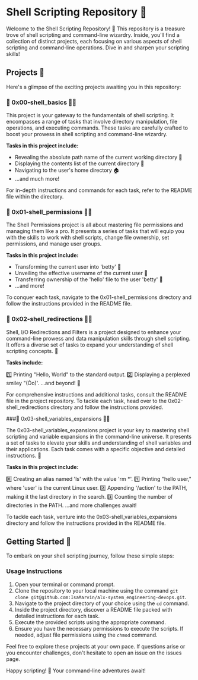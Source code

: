# Shell Scripting Repository 🐚

Welcome to the Shell Scripting Repository! 🚀 This repository is a treasure trove of shell scripting and command-line wizardry. Inside, you'll find a collection of distinct projects, each focusing on various aspects of shell scripting and command-line operations. Dive in and sharpen your scripting skills!

## Projects 📁

Here's a glimpse of the exciting projects awaiting you in this repository:

### 🌟 0x00-shell_basics  📜📝

This project is your gateway to the fundamentals of shell scripting. It encompasses a range of tasks that involve directory manipulation, file operations, and executing commands. These tasks are carefully crafted to boost your prowess in shell scripting and command-line wizardry.

**Tasks in this project include:**

- Revealing the absolute path name of the current working directory 📂
- Displaying the contents list of the current directory 📜
- Navigating to the user's home directory 🏠
- ...and much more!

For in-depth instructions and commands for each task, refer to the README file within the directory.

### 🌟 0x01-shell_permissions  📜📝

The Shell Permissions project is all about mastering file permissions and managing them like a pro. It presents a series of tasks that will equip you with the skills to work with shell scripts, change file ownership, set permissions, and manage user groups.

**Tasks in this project include:**

- Transforming the current user into 'betty' 👤
- Unveiling the effective username of the current user 👥
- Transferring ownership of the 'hello' file to the user 'betty' 📄
- ...and more!

To conquer each task, navigate to the 0x01-shell_permissions directory and follow the instructions provided in the README file.

### 🌟 0x02-shell_redirections 📜📝

Shell, I/O Redirections and Filters is a project designed to enhance your command-line prowess and data manipulation skills through shell scripting. It offers a diverse set of tasks to expand your understanding of shell scripting concepts. 📝

**Tasks include:**

1️⃣ Printing "Hello, World" to the standard output.
2️⃣ Displaying a perplexed smiley "(Ôo)'.
...and beyond! 📖

For comprehensive instructions and additional tasks, consult the README file in the project repository. To tackle each task, head over to the 0x02-shell_redirections directory and follow the instructions provided.

###🌟 0x03-shell_variables_expansions 📜📝

The 0x03-shell_variables_expansions project is your key to mastering shell scripting and variable expansions in the command-line universe. It presents a set of tasks to elevate your skills and understanding of shell variables and their applications. Each task comes with a specific objective and detailed instructions. 📝

**Tasks in this project include:**

0️⃣ Creating an alias named 'ls' with the value 'rm *'.
1️⃣ Printing "hello user," where 'user' is the current Linux user.
2️⃣ Appending '/action' to the PATH, making it the last directory in the search.
3️⃣ Counting the number of directories in the PATH.
...and more challenges await!

To tackle each task, venture into the 0x03-shell_variables_expansions directory and follow the instructions provided in the README file.

## Getting Started 🚀

To embark on your shell scripting journey, follow these simple steps:

### Usage Instructions 

1. Open your terminal or command prompt.
2. Clone the repository to your local machine using the command `git clone git@github.com:IsaMarvin/alx-system_engineering-devops.git`.
3. Navigate to the project directory of your choice using the `cd` command.
4. Inside the project directory, discover a README file packed with detailed instructions for each task.
5. Execute the provided scripts using the appropriate command.
6. Ensure you have the necessary permissions to execute the scripts. If needed, adjust file permissions using the `chmod` command.

Feel free to explore these projects at your own pace. If questions arise or you encounter challenges, don't hesitate to open an issue on the issues page.

Happy scripting! 🎉  Your command-line adventures await!
